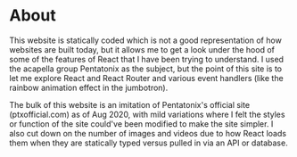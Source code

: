 # About
This website is statically coded which is not a good representation of how websites are built today, but it allows me to get a look under the hood of some of the features of React that I have been trying to understand. I used the acapella group Pentatonix as the subject, but the point of this site is to let me explore React and React Router and various event handlers (like the rainbow animation effect in the jumbotron).

The bulk of this website is an imitation of Pentatonix's official site (ptxofficial.com) as of Aug 2020, with mild variations where I felt the styles or function of the site could've been modified to make the site simpler. I also cut down on the number of images and videos due to how React loads them when they are statically typed versus pulled in via an API or database.